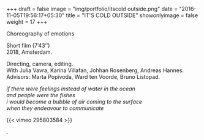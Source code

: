 +++
draft = false
image = "img/portfolio/itscold outside.png"
date = "2016-11-05T19:56:17+05:30"
title = "IT'S COLD OUTSIDE"
showonlyimage = false
weight = 17
+++

Choreography of emotions

<!--more-->
Short film (7’43’’)  
2018, Amsterdam.

Directing, camera, editing.  
With Julia Vavra, Karina Villafan, Johhan Rosenberg, Andreas Hannes.
Advisors: Marta Popivoda, Ward ten Voorde, Bruno Listopad.

_if there were feelings instead of water in the ocean  
and people were the fishes  
i would become a bubble of air coming to the surface  
when they endeavour to communicate_

{{< vimeo 295803584 >}}  

.

